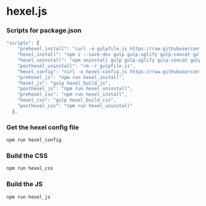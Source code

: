 # hexel.js
### Scripts for package.json
```JavaScript
"scripts": {
    "prehexel_install": "curl -o gulpfile.js https://raw.githubusercontent.com/thedroelfi/hexel.js/main/gulpfile.js",
    "hexel_install": "npm i --save-dev gulp gulp-uglify gulp-concat gulp-purgecss gulp-concat-css gulp-clean-css",
    "hexel_uninstall": "npm uninstall gulp gulp-uglify gulp-concat gulp-purgecss gulp-concat-css gulp-clean-css",
    "posthexel_uninstall": "rm -r gulpfile.js",
    "hexel_config": "curl -o hexel-config.js https://raw.githubusercontent.com/thedroelfi/hexel.js/main/hexel-config.js",
    "prehexel_js": "npm run hexel_install",
    "hexel_js": "gulp hexel_build_js",
    "posthexel_js": "npm run hexel_uninstall",
    "prehexel_css": "npm run hexel_install",
    "hexel_css": "gulp hexel_build_css",
    "posthexel_css": "npm run hexel_uninstall"
  },
```


### Get the hexel config file
```JavaScript
npm run hexel_config
```
### Build the CSS
```JavaScript
npm run hexel_css
```
### Build the JS
```JavaScript
npm run hexel_js
```
